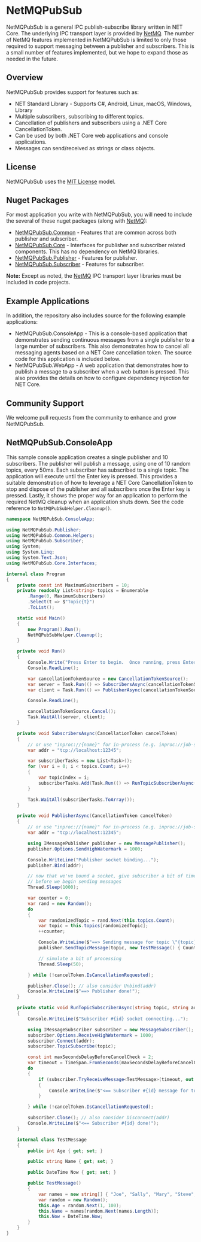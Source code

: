 # NetMQPubSub
NetMQPubSub is a general IPC publish-subscribe library written in NET Core. The underlying IPC transport layer is provided by
[NetMQ](https://github.com/zeromq/netmq).  The number of NetMQ features implemented in NetMQPubSub is limited to
only those required to support messaging between a publisher and subscribers. This is a small number of features
implemented, but we hope to expand those as needed in the future.

## Overview

NetMQPubSub provides support for features such as:
* NET Standard Library - Supports C#, Android, Linux, macOS, Windows, Library
* Multiple subscribers, subscribing to different topics.
* Cancellation of publishers and subscribers using a .NET Core CancellationToken.
* Can be used by both .NET Core web applications and console applications.
* Messages can send/received as strings or class objects.

## License
NetMQPubSub uses the <a href="https://mit-license.org/" target="_blank_">MIT License</a> model.

## Nuget Packages

For most application you write with NetMQPubSub, you will need to include
the several of these nuget packages (along with [NetMQ](https://github.com/zeromq/netmq)):

* [NetMQPubSub.Common](https://www.nuget.org/packages/NetMQPubSub.Common) - Features that are common across both publisher and subscriber.
* [NetMQPubSub.Core](https://www.nuget.org/packages/NetMQPubSub.Core) - Interfaces for publisher and subscriber related components. This has no dependency on NetMQ libraries.
* [NetMQPubSub.Publisher](https://www.nuget.org/packages/NetMQPubSub.Publisher) - Features for publisher.
* [NetMQPubSub.Subscriber](https://www.nuget.org/packages/NetMQPubSub.Subscriber) - Features for subscriber.

**Note:** Except as noted, the [NetMQ](https://github.com/zeromq/netmq) IPC transport layer libraries must be
included in code projects.

## Example Applications

In addition, the repository also includes source for the following example applications:

* NetMQPubSub.ConsoleApp - This is a console-based application that demonstrates sending continuous messages from a single publisher to a large number of subscribers.  This also demonstrates how to cancel all messaging agents based on a NET Core cancellation token.
The source code for this application is included below.
* NetMQPubSub.WebApp - A web application that demonstrates how to publish a message to a subscriber when a web button is pressed. This also provides the details on how to configure dependency injection for NET Core.

## Community Support
We welcome pull requests from the community to enhance and grow NetMQPubSub.

## NetMQPubSub.ConsoleApp
This sample console application creates a single publisher and 10 subscribers.  The publisher will publish a message,
using one of 10 random topics, every 50ms.  Each subscriber has subscribed to a single topic.
The application will execute until the Enter key is pressed. This provides a suitable demonstration of how
to leverage a NET Core CancellationToken to stop and dispose of the publisher and all subscribers once
the Enter key is pressed. Lastly, it shows the proper way for an application to perform
the required NetMQ cleanup when an application shuts down.  See the code reference
to ```NetMQPubSubHelper.Cleanup()```.

``` csharp
namespace NetMQPubSub.ConsoleApp;

using NetMQPubSub.Publisher;
using NetMQPubSub.Common.Helpers;
using NetMQPubSub.Subscriber;
using System;
using System.Linq;
using System.Text.Json;
using NetMQPubSub.Core.Interfaces;

internal class Program
{
	private const int MaximumSubscribers = 10;
	private readonly List<string> topics = Enumerable
		.Range(0, MaximumSubscribers)
		.Select(t => $"Topic{t}")
		.ToList();

	static void Main()
	{
		new Program().Run();
		NetMQPubSubHelper.Cleanup();
	}

	private void Run()
	{
		Console.Write("Press Enter to begin.  Once running, press Enter again to stop.");
		Console.ReadLine();

		var cancellationTokenSource = new CancellationTokenSource();
		var server = Task.Run(() => SubscribersAsync(cancellationTokenSource.Token));
		var client = Task.Run(() => PublisherAsync(cancellationTokenSource.Token));

		Console.ReadLine();

		cancellationTokenSource.Cancel();
		Task.WaitAll(server, client);
	}

	private void SubscribersAsync(CancellationToken cancelToken)
	{
		// or use "inproc://{name}" for in-process (e.g. inproc://job-service)
		var addr = "tcp://localhost:12345";

		var subscriberTasks = new List<Task>();
		for (var i = 0; i < topics.Count; i++)
		{
			var topicIndex = i;
			subscriberTasks.Add(Task.Run(() => RunTopicSubscriberAsync(topics[topicIndex], addr, topicIndex, cancelToken), cancelToken));
		}

		Task.WaitAll(subscriberTasks.ToArray());
	}

	private void PublisherAsync(CancellationToken cancelToken)
	{
		// or use "inproc://{name}" for in-process (e.g. inproc://job-service)
		var addr = "tcp://localhost:12345";

		using IMessagePublisher publisher = new MessagePublisher();
		publisher.Options.SendHighWatermark = 1000;

		Console.WriteLine("Publisher socket binding...");
		publisher.Bind(addr);

		// now that we've bound a socket, give subscriber a bit of time to initialize
		// before we begin sending messages
		Thread.Sleep(1000);

		var counter = 0;
		var rand = new Random();
		do
		{
			var randomizedTopic = rand.Next(this.topics.Count);
			var topic = this.topics[randomizedTopic];
			++counter;

			Console.WriteLine($"==> Sending message for topic \"{topic}\". Message: #{counter}");
			publisher.SendTopicMessage(topic, new TestMessage() { Counter = counter });

			// simulate a bit of processing
			Thread.Sleep(50);

		} while (!cancelToken.IsCancellationRequested);

		publisher.Close(); // also consider Unbind(addr)
		Console.WriteLine($"==> Publisher done!");
	}

	private static void RunTopicSubscriberAsync(string topic, string addr, int id, CancellationToken cancelToken)
	{
		Console.WriteLine($"Subscriber #{id} socket connecting...");

		using IMessageSubscriber subscriber = new MessageSubscriber();
		subscriber.Options.ReceiveHighWatermark = 1000;
		subscriber.Connect(addr);
		subscriber.TopicSubscribe(topic);

		const int maxSecondsDelayBeforeCancelCheck = 2;
		var timeout = TimeSpan.FromSeconds(maxSecondsDelayBeforeCancelCheck);
		do
		{
			if (subscriber.TryReceiveMessage<TestMessage>(timeout, out var messageTopicReceived, out var entityReceived))
			{
				Console.WriteLine($"<== Subscriber #{id} message for topic \"{messageTopicReceived}\". Message: {JsonSerializer.Serialize(entityReceived)}");
			}

		} while (!cancelToken.IsCancellationRequested);

		subscriber.Close(); // also consider Disconnect(addr)
		Console.WriteLine($"<== Subscriber #{id} done!");
	}

    internal class TestMessage
    {
        public int Age { get; set; }

        public string Name { get; set; }

        public DateTime Now { get; set; }

        public TestMessage()
        {
            var names = new string[] { "Joe", "Sally", "Mary", "Steve", "Iris", "Bob" };
            var random = new Random();
            this.Age = random.Next(1, 100);
            this.Name = names[random.Next(names.Length)];
            this.Now = DateTime.Now;
        }
    }
}

```